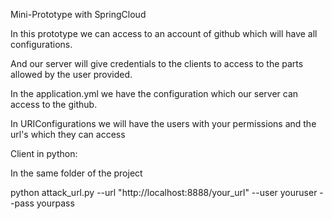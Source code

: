 Mini-Prototype with SpringCloud


In this prototype we can access to an account of github which will have all configurations.

And our server will give credentials to the clients to access to the parts allowed by the user provided.

In the application.yml we have the configuration which our server can access to the github.

In URIConfigurations we will have the users with your permissions and the url's which they can access


Client in python:

In the same folder of the project


python attack_url.py --url "http://localhost:8888/your_url" --user youruser --pass yourpass
